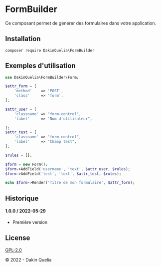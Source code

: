 # FormBuilder

Ce composant permet de générer des formulaires dans votre application.

## Installation

```
composer require DakinQuelia\FormBuilder
```

## Exemples d'utilisation

```php
use DakinQuelia\FormBuilder\Form;

$attr_form = [
    'method'    => 'POST',
    'class'     => 'form',
];

$attr_user = [
    'classname' => "form-control",
    'label'     => "Nom d'utilisateur",

];
$attr_test = [
    'classname' => "form-control",
    'label'     => "Champ test",
];

$rules = []; 

$form = new Form();
$form->AddField('username', 'text', $attr_user, $rules);
$form->AddField('test', 'text', $attr_test, $rules);

echo $form->Render('Titre de mon formulaire', $attr_form);
```

## Historique

#### 1.0.0 / 2022-05-29

 - Première version

## License

[GPL-2.0](https://opensource.org/licenses/GPL-3.0)

© 2022 - Dakin Quelia